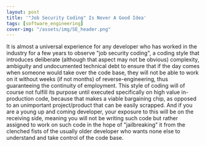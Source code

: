 ```yaml
---
layout: post
title: '"Job Security Coding" Is Never A Good Idea'
tags: [software_engineering]
cover-img: "/assets/img/SE_header.png"
---
```

It is almost a universal experience for any developer who has worked in the industry for a few years to observe "job security coding", a coding style that introduces deliberate (although that aspect may not be obvious) complexity, ambiguity and undocumented technical debt to ensure that if the day comes when someone would take over the code base, they will not be able to work on it without weeks (if not months) of reverse-engineering, thus guaranteeing the continuity of employment. This style of coding will of course not fulfill its purpose until executed specifically on high value in-production code, because that makes a viable bargaining chip, as opposed to an unimportant project/product that can be easily scrapped. And if you are a young up and coming developer, your exposure to this will be on the receiving side, meaning you will not be writing such code but rather assigned to work on such code in the hope of "jailbreaking" it from the clenched fists of the usually older developer who wants none else to understand and take control of the code base.